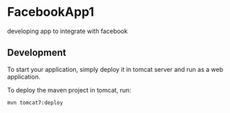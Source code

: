 # FacebookApp1
developing app to integrate with facebook
## Development

To start your application, simply deploy it in tomcat server and run as a web application.

To deploy the maven project in tomcat, run:
	
	mvn tomcat7:deploy